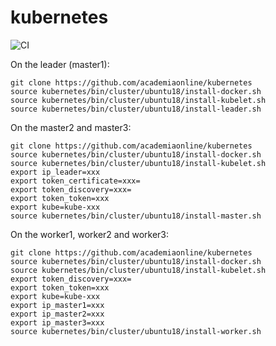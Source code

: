 # kubernetes
![CI](https://github.com/academiaonline/kubernetes/workflows/CI/badge.svg?branch=main)

On the leader (master1):
```
git clone https://github.com/academiaonline/kubernetes
source kubernetes/bin/cluster/ubuntu18/install-docker.sh
source kubernetes/bin/cluster/ubuntu18/install-kubelet.sh
source kubernetes/bin/cluster/ubuntu18/install-leader.sh
```
On the master2 and master3:
```
git clone https://github.com/academiaonline/kubernetes
source kubernetes/bin/cluster/ubuntu18/install-docker.sh
source kubernetes/bin/cluster/ubuntu18/install-kubelet.sh
export ip_leader=xxx
export token_certificate=xxx=
export token_discovery=xxx=
export token_token=xxx
export kube=kube-xxx
source kubernetes/bin/cluster/ubuntu18/install-master.sh
```
On the worker1, worker2 and worker3:
```
git clone https://github.com/academiaonline/kubernetes
source kubernetes/bin/cluster/ubuntu18/install-docker.sh
source kubernetes/bin/cluster/ubuntu18/install-kubelet.sh
export token_discovery=xxx=
export token_token=xxx
export kube=kube-xxx
export ip_master1=xxx
export ip_master2=xxx
export ip_master3=xxx
source kubernetes/bin/cluster/ubuntu18/install-worker.sh
```

